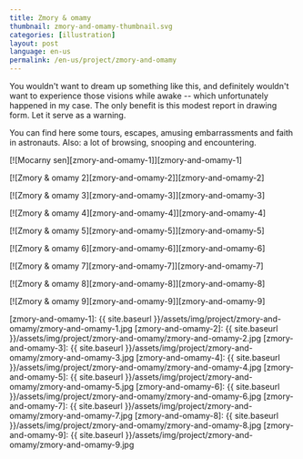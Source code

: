 ```yaml
---
title: Zmory & omamy
thumbnail: zmory-and-omamy-thumbnail.svg
categories: [illustration]
layout: post
language: en-us
permalink: /en-us/project/zmory-and-omamy
---
```


You wouldn't want to dream up something like this, and definitely wouldn't want to experience those visions while awake -- which unfortunately happened in my case. The only benefit is this modest report in drawing form. Let it serve as a warning.

You can find here some tours, escapes, amusing embarrassments and faith in astronauts. Also: a lot of browsing, snooping and encountering.

[![Mocarny sen][zmory-and-omamy-1]][zmory-and-omamy-1]

[![Zmory & omamy 2][zmory-and-omamy-2]][zmory-and-omamy-2]

[![Zmory & omamy 3][zmory-and-omamy-3]][zmory-and-omamy-3]

[![Zmory & omamy 4][zmory-and-omamy-4]][zmory-and-omamy-4]

[![Zmory & omamy 5][zmory-and-omamy-5]][zmory-and-omamy-5]

[![Zmory & omamy 6][zmory-and-omamy-6]][zmory-and-omamy-6]

[![Zmory & omamy 7][zmory-and-omamy-7]][zmory-and-omamy-7]

[![Zmory & omamy 8][zmory-and-omamy-8]][zmory-and-omamy-8]

[![Zmory & omamy 9][zmory-and-omamy-9]][zmory-and-omamy-9]

[zmory-and-omamy-1]: {{ site.baseurl }}/assets/img/project/zmory-and-omamy/zmory-and-omamy-1.jpg
[zmory-and-omamy-2]: {{ site.baseurl }}/assets/img/project/zmory-and-omamy/zmory-and-omamy-2.jpg
[zmory-and-omamy-3]: {{ site.baseurl }}/assets/img/project/zmory-and-omamy/zmory-and-omamy-3.jpg
[zmory-and-omamy-4]: {{ site.baseurl }}/assets/img/project/zmory-and-omamy/zmory-and-omamy-4.jpg
[zmory-and-omamy-5]: {{ site.baseurl }}/assets/img/project/zmory-and-omamy/zmory-and-omamy-5.jpg
[zmory-and-omamy-6]: {{ site.baseurl }}/assets/img/project/zmory-and-omamy/zmory-and-omamy-6.jpg
[zmory-and-omamy-7]: {{ site.baseurl }}/assets/img/project/zmory-and-omamy/zmory-and-omamy-7.jpg
[zmory-and-omamy-8]: {{ site.baseurl }}/assets/img/project/zmory-and-omamy/zmory-and-omamy-8.jpg
[zmory-and-omamy-9]: {{ site.baseurl }}/assets/img/project/zmory-and-omamy/zmory-and-omamy-9.jpg